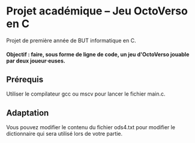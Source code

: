 # Projet académique – Jeu OctoVerso en C
Projet de première année de BUT informatique en C.
#### Objectif : faire, sous forme de ligne de code, un jeu d'OctoVerso jouable par deux joueur·euses.
## Prérequis
Utiliser le compilateur gcc ou mscv pour lancer le fichier main.c.
## Adaptation
Vous pouvez modifier le contenu du fichier ods4.txt pour modifier le dictionnaire qui sera utilisé lors de votre partie.
